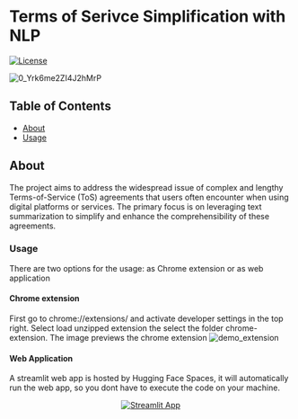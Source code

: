 # Terms of Serivce Simplification with NLP
[![License](https://img.shields.io/badge/license-MIT-blue.svg)](LICENSE)

![0_Yrk6me2ZI4J2hMrP](https://github.com/EmreYY20/ToS-Simplification/assets/120115560/670c629b-f5e2-41c3-8075-2469d9d97168)

## Table of Contents

- [About](#about)
- [Usage](#usage)

## About
The project aims to address the widespread issue of complex and lengthy Terms-of-Service (ToS) agreements that users often encounter when using digital platforms or services. The primary focus is on leveraging text summarization to simplify and enhance the comprehensibility of these agreements.

### Usage
There are two options for the usage: as Chrome extension or as web application

#### Chrome extension
First go to chrome://extensions/ and activate developer settings in the top right. Select load unzipped extension the select the folder chrome-extension.
The image previews the chrome extension
![demo_extension](https://github.com/EmreYY20/QuickToS/assets/120115560/51f1047b-ca96-45b9-b765-ba0426c7d0d2)

#### Web Application
A streamlit web app is hosted by Hugging Face Spaces, it will automatically run the web app, so you dont have to execute the code on your machine.

<div align = center>
<a href="https://huggingface.co/spaces/EE21/ToS-Summarization">
  <img src="https://img.shields.io/badge/View-Streamlit%20App-blue?style=for-the-badge&logo=streamlit" alt="Streamlit App">
</a>
